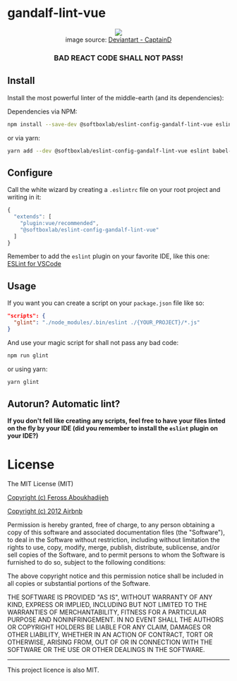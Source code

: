 # gandalf-lint-vue

<p align="center">
	<img src="https://img00.deviantart.net/51e6/i/2004/144/1/b/you_shall_not_pass.jpg"/><br/>
	image source: <a href="https://www.deviantart.com/captaind/art/you-shall-not-pass-7505473">Deviantart - CaptainD</a>
</p>


<h3 align="center" style="font-weight: bold;">
  <b>BAD REACT CODE SHALL NOT PASS!</b>
</h3>

## Install
Install the most powerful linter of the middle-earth (and its dependencies):

Dependencies via NPM:
```bash
npm install --save-dev @softboxlab/eslint-config-gandalf-lint-vue eslint babel-lint
```

or via yarn:
```bash
yarn add --dev @softboxlab/eslint-config-gandalf-lint-vue eslint babel-lint
```

## Configure
Call the white wizard by creating a `.eslintrc` file on your root project and writing in it:
```javascript
{
  "extends": [
    "plugin:vue/recommended",
    "@softboxlab/eslint-config-gandalf-lint-vue"
  ]
}
```

Remember to add the `eslint` plugin on your favorite IDE, like this one: [ESLint for VSCode](https://marketplace.visualstudio.com/items?itemName=dbaeumer.vscode-eslint)

## Usage
If you want you can create a script on your `package.json` file like so:
```json
"scripts": {
  "glint": "./node_modules/.bin/eslint ./{YOUR_PROJECT}/*.js"
}
```

And use your magic script for shall not pass any bad code:
```bash
npm run glint
```

or using yarn:

```bash
yarn glint
```

## Autorun? Automatic lint?

**If you don't fell like creating any scripts, feel free to have your files linted on the fly by your IDE (did you remember to install the `eslint` plugin on your IDE?)**



# License

The MIT License (MIT)

[Copyright (c) Feross Aboukhadijeh](https://github.com/standard/eslint-config-standard)

[Copyright (c) 2012 Airbnb](https://github.com/airbnb/javascript)

Permission is hereby granted, free of charge, to any person obtaining a copy of
this software and associated documentation files (the "Software"), to deal in
the Software without restriction, including without limitation the rights to
use, copy, modify, merge, publish, distribute, sublicense, and/or sell copies of
the Software, and to permit persons to whom the Software is furnished to do so,
subject to the following conditions:

The above copyright notice and this permission notice shall be included in all
copies or substantial portions of the Software.

THE SOFTWARE IS PROVIDED "AS IS", WITHOUT WARRANTY OF ANY KIND, EXPRESS OR
IMPLIED, INCLUDING BUT NOT LIMITED TO THE WARRANTIES OF MERCHANTABILITY, FITNESS
FOR A PARTICULAR PURPOSE AND NONINFRINGEMENT. IN NO EVENT SHALL THE AUTHORS OR
COPYRIGHT HOLDERS BE LIABLE FOR ANY CLAIM, DAMAGES OR OTHER LIABILITY, WHETHER
IN AN ACTION OF CONTRACT, TORT OR OTHERWISE, ARISING FROM, OUT OF OR IN
CONNECTION WITH THE SOFTWARE OR THE USE OR OTHER DEALINGS IN THE SOFTWARE.

---

This project licence is also MIT.
